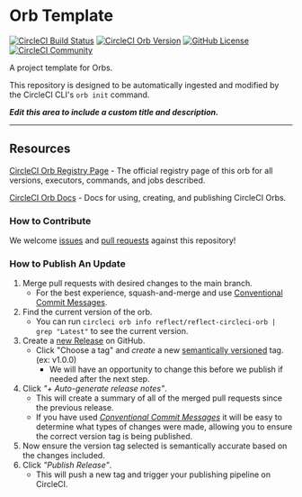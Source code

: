 # Orb Template

[![CircleCI Build Status](https://circleci.com/gh/reflectpublic/reflect-circleci-orb.svg?style=shield "CircleCI Build Status")](https://circleci.com/gh/reflectpublic/reflect-circleci-orb)
[![CircleCI Orb Version](https://badges.circleci.com/orbs/reflect/reflect-circleci-orb.svg)](https://circleci.com/orbs/registry/orb/reflect/reflect-circleci-orb)
[![GitHub License](https://img.shields.io/badge/license-MIT-lightgrey.svg)](https://raw.githubusercontent.com/reflectpublic/reflect-circleci-orb/master/LICENSE)
[![CircleCI Community](https://img.shields.io/badge/community-CircleCI%20Discuss-343434.svg)](https://discuss.circleci.com/c/ecosystem/orbs)

A project template for Orbs.

This repository is designed to be automatically ingested and modified by the CircleCI CLI's `orb init` command.

_**Edit this area to include a custom title and description.**_

---

## Resources

[CircleCI Orb Registry Page](https://circleci.com/orbs/registry/orb/reflect/reflect-circleci-orb) - The official
registry page of this orb for all versions, executors, commands, and jobs described.

[CircleCI Orb Docs](https://circleci.com/docs/2.0/orb-intro/#section=configuration) - Docs for using, creating, and
publishing CircleCI Orbs.

### How to Contribute

We welcome [issues](https://github.com/reflectpublic/reflect-circleci-orb/issues) and
[pull requests](https://github.com/reflectpublic/reflect-circleci-orb/pulls) against this repository!

### How to Publish An Update

1. Merge pull requests with desired changes to the main branch.
   - For the best experience, squash-and-merge and use [Conventional Commit Messages](https://conventionalcommits.org/).
2. Find the current version of the orb.
   - You can run `circleci orb info reflect/reflect-circleci-orb | grep "Latest"` to see the current version.
3. Create a [new Release](https://github.com/reflectpublic/reflect-circleci-orb/releases/new) on GitHub.
   - Click "Choose a tag" and _create_ a new [semantically versioned](http://semver.org/) tag. (ex: v1.0.0)
     - We will have an opportunity to change this before we publish if needed after the next step.
4. Click _"+ Auto-generate release notes"_.
   - This will create a summary of all of the merged pull requests since the previous release.
   - If you have used _[Conventional Commit Messages](https://conventionalcommits.org/)_ it will be easy to determine
     what types of changes were made, allowing you to ensure the correct version tag is being published.
5. Now ensure the version tag selected is semantically accurate based on the changes included.
6. Click _"Publish Release"_.
   - This will push a new tag and trigger your publishing pipeline on CircleCI.
